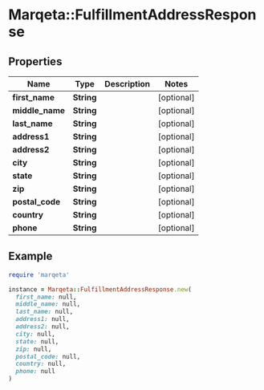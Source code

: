 # Marqeta::FulfillmentAddressResponse

## Properties

| Name | Type | Description | Notes |
| ---- | ---- | ----------- | ----- |
| **first_name** | **String** |  | [optional] |
| **middle_name** | **String** |  | [optional] |
| **last_name** | **String** |  | [optional] |
| **address1** | **String** |  | [optional] |
| **address2** | **String** |  | [optional] |
| **city** | **String** |  | [optional] |
| **state** | **String** |  | [optional] |
| **zip** | **String** |  | [optional] |
| **postal_code** | **String** |  | [optional] |
| **country** | **String** |  | [optional] |
| **phone** | **String** |  | [optional] |

## Example

```ruby
require 'marqeta'

instance = Marqeta::FulfillmentAddressResponse.new(
  first_name: null,
  middle_name: null,
  last_name: null,
  address1: null,
  address2: null,
  city: null,
  state: null,
  zip: null,
  postal_code: null,
  country: null,
  phone: null
)
```

